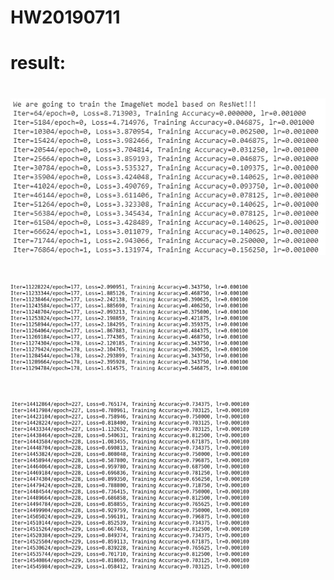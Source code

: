 # HW20190711
# result:
# ![alt text](https://github.com/jarker1122/HW20190711/blob/master/1.jpg?raw=true)
# ![alt text](https://github.com/jarker1122/HW20190711/blob/master/2.jpg?raw=true)
# ![alt text](https://github.com/jarker1122/HW20190711/blob/master/3.jpg?raw=true)

